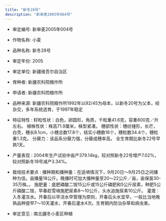 ```yaml
---
title: "新冬28号"
description: "新审麦2005年004号"
---
```

* 审定编号:  新审麦2005年004号

*  作物名称:  小麦

*  品种名称:  新冬28号

*  审定年份:  2005

*  审定单位:  新疆维吾尔自治区

* 育种者:  新疆农科院粮作所

*  申请者:  新疆农科院粮作所

*  品种来源:  新疆农科院粮作所1992年以92/45为母本，以新冬20号为父本，经杂交，多年系统选育，于1997年稳定

*  特征特性 : 
籽粒性状：白色，卵圆形，角质，千粒重41.6克，容重800克／升左右。
植株性状：株高71.9厘米，株型紧凑。
穗部性状：穗纺锺形，长芒，白壳，穗长8.1cm，小穗总数17.8个，结实小穗数16个，穗粒数34.4个，穗粒重1.3克。
分蘖力：该品系分蘖力强，分蘖成穗率高。
全生育期比新冬22号早熟1天。
 
*  产量表现 : 
2004年生产试验中亩产379.14kg，较对照新冬22号增产7.02%，较对照新冬18号减产3.34%。

*  栽培技术要点 : 
播种期和播种量：在适墒情况下，9月20日～9月25日之间播种为佳。亩播量18公斤。晚播时可加大播种量至20～22公斤／亩，亩保苗30-35万株。。
施肥量：底肥磷酸二铵15公斤或15公斤磷肥和5公斤尿素，种肥5公斤磷酸二铵，早春趁雪墒施肥尿素8～10公斤，头水追施尿素10公斤。
灌溉：入冬灌冻水。开春后以早浇水早管理为原则，开春后头水宜早，一般比当地晚熟品种提早7～10天灌水，开春后灌水4次。生育期内防治杂草和病虫害。

*  审定意见 : 
南北疆冬小麦区种植
